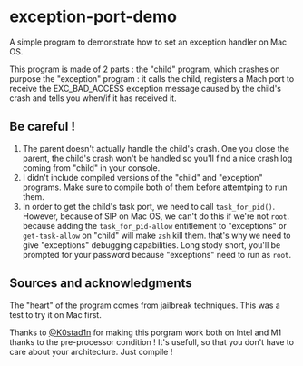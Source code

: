 # exception-port-demo
A simple program to demonstrate how to set an exception handler on Mac OS.

This program is made of 2 parts :
the "child" program, which crashes on purpose
the "exception" program : it calls the child, registers a Mach port to receive the EXC_BAD_ACCESS exception message caused by the child's crash and tells you when/if it has received it. 

## Be careful !
1) The parent doesn't actually handle the child's crash. One you close the parent, the child's crash won't be handled so you'll find a nice crash log coming from "child" in your console.
2) I didn't include compiled versions of the "child" and "exception" programs. Make sure to compile both of them before attemtping to run them.
3) In order to get the child's task port, we need to call `task_for_pid()`. However, because of SIP on Mac OS, we can't do this if we're not `root`. because adding the `task_for_pid-allow` entitlement to "exceptions" or `get-task-allow` on "child" will make `zsh` kill them. that's why we need to give "exceptions" debugging capabilities. Long stody short, you'll be prompted for your password because "exceptions" need to run as `root`.

## Sources and acknowledgments
The "heart" of the program comes from jailbreak techniques. This was a test to try it on Mac first.

Thanks to [@K0stad1n](https://github.com/K0stad1n) for making this porgram work both on Intel and M1 thanks to the pre-processor condition ! It's usefull, so that you don't have to care about your architecture. Just compile !
